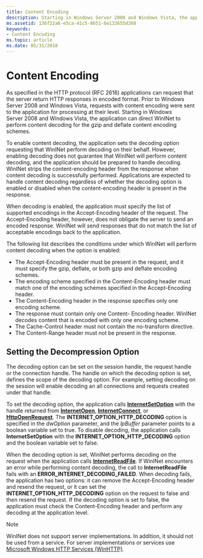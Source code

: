 ```yaml
---
title: Content Encoding
description: Starting in Windows Server 2008 and Windows Vista, the application can direct WinINet to perform content decoding for the gzip and deflate content encoding schemes.
ms.assetid: 136f22a6-e5ca-41c5-8651-6e132655d268
keywords:
- Content Encoding
ms.topic: article
ms.date: 05/31/2018
---
```


# Content Encoding

As specified in the HTTP protocol (RFC 2616) applications can request that the server return HTTP responses in encoded format. Prior to Windows Server 2008 and Windows Vista, requests with content encoding were sent to the application for processing at their level. Starting in Windows Server 2008 and Windows Vista, the application can direct WinINet to perform content decoding for the gzip and deflate content encoding schemes.

To enable content decoding, the application sets the decoding option requesting that WinINet perform decoding on their behalf. However, enabling decoding does not guarantee that WinINet will perform content decoding, and the application should be prepared to handle decoding. WinINet strips the content-encoding header from the response when content decoding is successfully performed. Applications are expected to handle content decoding regardless of whether the decoding option is enabled or disabled when the content-encoding header is present in the response.

When decoding is enabled, the application must specify the list of supported encodings in the Accept-Encoding header of the request. The Accept-Encoding header, however, does not obligate the server to send an encoded response. WinINet will send responses that do not match the list of acceptable encodings back to the application.

The following list describes the conditions under which WinINet will perform content decoding when the option is enabled:

-   The Accept-Encoding header must be present in the request, and it must specify the gzip, deflate, or both gzip and deflate encoding schemes.
-   The encoding scheme specified in the Content-Encoding header must match one of the encoding schemes specified in the Accept-Encoding header.
-   The Content-Encoding header in the response specifies only one encoding scheme.
-   The response must contain only one Content- Encoding header. WinINet decodes content that is encoded with only one encoding scheme.
-   The Cache-Control header must not contain the no-transform directive.
-   The Content-Range header must not be present in the response.

## Setting the Decompression Option

The decoding option can be set on the session handle, the request handle or the connection handle. The handle on which the decoding option is set, defines the scope of the decoding option. For example, setting decoding on the session will enable decoding an all connections and requests created under that handle.

To set the decoding option, the application calls [**InternetSetOption**](/windows/desktop/api/Wininet/nf-wininet-internetsetoptiona) with the handle returned from [**InternetOpen**](/windows/desktop/api/Wininet/nf-wininet-internetopena), [**InternetConnect**](/windows/desktop/api/Wininet/nf-wininet-internetconnecta), or [**HttpOpenRequest**](/windows/desktop/api/Wininet/nf-wininet-httpopenrequesta). The **INTERNET\_OPTION\_HTTP\_DECODING** option is specified in the *dwOption* parameter, and the *lpBuffer* parameter points to a boolean variable set to true. To disable decoding, the application calls **InternetSetOption** with the **INTERNET\_OPTION\_HTTP\_DECODING** option and the boolean variable set to false.

When the decoding option is set, WinINet performs decoding on the request when the application calls [**InternetReadFile**](/windows/desktop/api/Wininet/nf-wininet-internetreadfile). If WinINet encounters an error while performing content decoding, the call to **InternetReadFile** fails with an **ERROR\_INTERNET\_DECODING\_FAILED**. When decoding fails, the application has two options: it can remove the Accept-Encoding header and resend the request, or it can set the **INTERNET\_OPTION\_HTTP\_DECODING** option on the request to false and then resend the request. If the decoding option is set to false, the application must check the Content-Encoding header and perform any decoding at the application level.

> [!Note]  
> WinINet does not support server implementations. In addition, it should not be used from a service. For server implementations or services use [Microsoft Windows HTTP Services (WinHTTP)](/windows/desktop/WinHttp/winhttp-start-page).

 

 

 